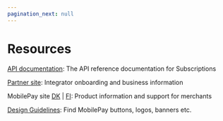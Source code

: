 ```yaml
---
pagination_next: null
---
```


# Resources

[API documentation](https://developer.mobilepay.dk/api/subscriptions): The API reference documentation for Subscriptions

[Partner site](https://www.mobilepaygroup.com/partner/subscriptions): Integrator onboarding and business information

MobilePay site [DK](https://www.mobilepay.dk/erhverv/abonnementer-og-fakturering/mobilepay-subscriptions) | [FI](https://mobilepay.fi/yrityksille/toistuvat-maksut-ja-laskutus/mobilepay-subscriptions): Product information and support for merchants

[Design Guidelines](https://www.mobilepaygroup.com/design): Find MobilePay buttons, logos, banners etc.
